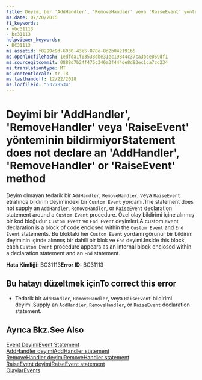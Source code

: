 ```yaml
---
title: Deyimi bir 'AddHandler', 'RemoveHandler' veya 'RaiseEvent' yönteminin bildirmiyor
ms.date: 07/20/2015
f1_keywords:
- vbc31113
- bc31113
helpviewer_keywords:
- BC31113
ms.assetid: f8299c9d-6030-43e5-878e-8d2b042191b5
ms.openlocfilehash: 1edfda1f03538dbe31ec19844c37ca3bce069df1
ms.sourcegitcommit: 0888d7b24f475c346a3f444de8d83ec1ca7cd234
ms.translationtype: MT
ms.contentlocale: tr-TR
ms.lasthandoff: 12/22/2018
ms.locfileid: "53778534"
---
```

# <a name="statement-does-not-declare-an-addhandler-removehandler-or-raiseevent-method"></a><span data-ttu-id="477e8-102">Deyimi bir 'AddHandler', 'RemoveHandler' veya 'RaiseEvent' yönteminin bildirmiyor</span><span class="sxs-lookup"><span data-stu-id="477e8-102">Statement does not declare an 'AddHandler', 'RemoveHandler' or 'RaiseEvent' method</span></span>
<span data-ttu-id="477e8-103">Deyim olmayan tedarik bir `AddHandler`, `RemoveHandler`, veya `RaiseEvent` etrafında bildirim deyimindeki bir `Custom Event` yordamı.</span><span class="sxs-lookup"><span data-stu-id="477e8-103">The statement does not supply an `AddHandler`, `RemoveHandler`, or `RaiseEvent` declaration statement around a `Custom Event` procedure.</span></span> <span data-ttu-id="477e8-104">Özel olay bildirimi içine alınmış bir kod bloğudur `Custom Event` ve `End Event` deyimleri.</span><span class="sxs-lookup"><span data-stu-id="477e8-104">A custom event declaration is a block of code enclosed within the `Custom Event` and `End Event` statements.</span></span> <span data-ttu-id="477e8-105">Bu bloktaki her `Custom Event` yordamı görünür bir bildirim deyiminin içinde alınmış bir dahili bir blok ve `End` deyimi.</span><span class="sxs-lookup"><span data-stu-id="477e8-105">Inside this block, each `Custom Event` procedure appears as an internal block enclosed within a declaration statement and an `End` statement.</span></span>  
  
 <span data-ttu-id="477e8-106">**Hata Kimliği:** BC31113</span><span class="sxs-lookup"><span data-stu-id="477e8-106">**Error ID:** BC31113</span></span>  
  
## <a name="to-correct-this-error"></a><span data-ttu-id="477e8-107">Bu hatayı düzeltmek için</span><span class="sxs-lookup"><span data-stu-id="477e8-107">To correct this error</span></span>  
  
-   <span data-ttu-id="477e8-108">Tedarik bir `AddHandler`, `RemoveHandler`, veya `RaiseEvent` bildirimi deyimi.</span><span class="sxs-lookup"><span data-stu-id="477e8-108">Supply an `AddHandler`, `RemoveHandler`, or `RaiseEvent` declaration statement.</span></span>  
  
## <a name="see-also"></a><span data-ttu-id="477e8-109">Ayrıca Bkz.</span><span class="sxs-lookup"><span data-stu-id="477e8-109">See Also</span></span>  
 [<span data-ttu-id="477e8-110">Event Deyimi</span><span class="sxs-lookup"><span data-stu-id="477e8-110">Event Statement</span></span>](../../visual-basic/language-reference/statements/event-statement.md)  
 [<span data-ttu-id="477e8-111">AddHandler deyimi</span><span class="sxs-lookup"><span data-stu-id="477e8-111">AddHandler statement</span></span>](~/docs/visual-basic/language-reference/statements/addhandler-statement.md)  
 [<span data-ttu-id="477e8-112">RemoveHandler deyimi</span><span class="sxs-lookup"><span data-stu-id="477e8-112">RemoveHandler statement</span></span>](~/docs/visual-basic/language-reference/statements/removehandler-statement.md)  
 [<span data-ttu-id="477e8-113">RaiseEvent deyimi</span><span class="sxs-lookup"><span data-stu-id="477e8-113">RaiseEvent statement</span></span>](~/docs/visual-basic/language-reference/statements/raiseevent-statement.md)  
 [<span data-ttu-id="477e8-114">Olaylar</span><span class="sxs-lookup"><span data-stu-id="477e8-114">Events</span></span>](../../visual-basic/programming-guide/language-features/events/index.md)

